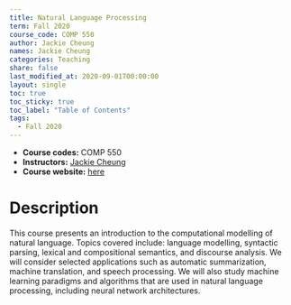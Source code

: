 ```yaml
---
title: Natural Language Processing
term: Fall 2020
course_code: COMP 550
author: Jackie Cheung
names: Jackie Cheung
categories: Teaching
share: false
last_modified_at: 2020-09-01T00:00:00
layout: single
toc: true
toc_sticky: true
toc_label: "Table of Contents"
tags:
  - Fall 2020
---
```


* **Course codes:** COMP 550
* **Instructors:** [Jackie Cheung](https://www.cs.mcgill.ca/~jcheung/index.html)
* **Course website:** [here](https://www.cs.mcgill.ca/~jcheung/teaching/fall-2020/comp550/index.html)

# Description

This course presents an introduction to the computational modelling of natural language. Topics covered include: language modelling, syntactic parsing, lexical and compositional semantics, and discourse analysis. We will consider selected applications such as automatic summarization, machine translation, and speech processing. We will also study machine learning paradigms and algorithms that are used in natural language processing, including neural network architectures.
